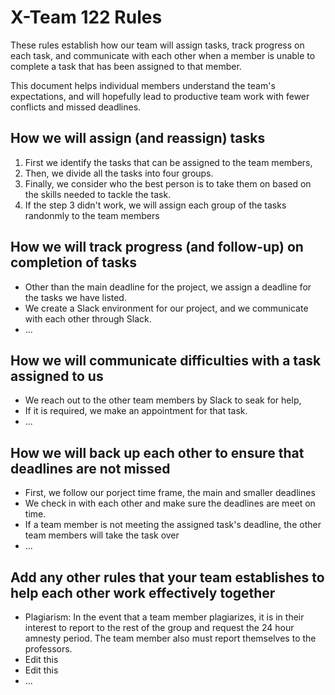 # X-Team 122 Rules

These rules establish how our team will assign tasks,
track progress on each task, and communicate with each other 
when a member is unable to complete a task that has been assigned to that member.

This document helps individual members understand the team's expectations,
and will hopefully lead to productive team work with fewer conflicts
and missed deadlines.

## How we will assign (and reassign) tasks
<ol> <!-- this is an unordered list -->
  <li>First we identify the tasks that can be assigned to the team members,</li>
  <li>Then, we divide all the tasks into four groups.</li>
  <li>Finally, we consider who the best person is to take them on based on the skills needed to tackle the task.</li>
  <li>If the step 3 didn't work, we will assign each group of the tasks randonmly to the team members</li>
  <!--<li> ...</li> if you want to add new rules, please add here.  or you can create new <li></li> pairs -->
</ol>



## How we will track progress (and follow-up) on completion of tasks

<ul> <!-- this is an unordered list -->
  <li>Other than the main deadline for the project, we assign a deadline for the tasks we have listed.</li> 
  <li>We create a Slack environment for our project, and we communicate with each other through Slack.</li>
  <li> ...</li> <!-- if you want to add new rules, please add here.  or you can create new <li></li> pairs -->
</ul>

## How we will communicate difficulties with a task assigned to us
<ul> <!-- this is an unordered list -->
  <li>We reach out to the other team members by Slack to seak for help,</li> 
  <li>If it is required, we make an appointment for that task.</li>
  <li> ...</li> <!-- if you want to add new rules, please add here.  or you can create new <li></li> pairs -->
</ul>


## How we will back up each other to ensure that deadlines are not missed
<ul> <!-- this is an unordered list -->
  <li>First, we follow our porject time frame, the main and smaller deadlines </li> 
  <li>We check in with each other and make sure the deadlines are meet on time.</li>
  <li>If a team member is not meeting the assigned task's deadline, the other team members will take the task over</li>
  <li> ...</li> <!-- if you want to add new rules, please add here.  or you can create new <li></li> pairs -->
</ul>


## Add any other rules that your team establishes to help each other work effectively together


<ul> <!-- this is an unordered list -->
  <li> Plagiarism: In the event that a team member plagiarizes, it is in their interest to report to the rest of the group and request the 24 hour amnesty period. The team member also must report themselves to the professors. </li> 
  <li>Edit this</li>
  <li>Edit this</li>
  <li> ...</li> <!-- if you want to add new rules, please add here.  or you can create new <li></li> pairs -->
</ul>
